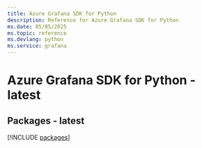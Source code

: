 ```yaml
---
title: Azure Grafana SDK for Python
description: Reference for Azure Grafana SDK for Python
ms.date: 05/05/2025
ms.topic: reference
ms.devlang: python
ms.service: grafana
---
```

# Azure Grafana SDK for Python - latest
## Packages - latest
[!INCLUDE [packages](grafana-index.md)]
